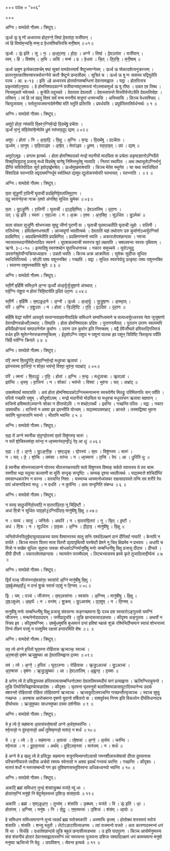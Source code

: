 +++
title = "००६"

+++


अग्निः। वामदेवो गौतमः। त्रिष्टुप्।

ऊ॒र्ध्व ऊ॒ षु णो॑ अध्वरस्य होत॒रग्ने॒ तिष्ठ॑ दे॒वता॑ता॒ यजी॑यान् ।  
त्वं हि विश्व॑म॒भ्यसि॒ मन्म॒ प्र वे॒धस॑श्चित्तिरसि मनी॒षाम् ॥ ०१॥

ऊ॒र्ध्वः । ऊं॒ इति॑ । सु । नः॒ । अ॒ध्व॒र॒स्य॒ । हो॒तः॒ । अग्ने॑ । तिष्ठ॑ । दे॒वऽता॑ता । यजी॑यान् ।  
त्वम् । हि । विश्व॑म् । अ॒भि । असि॑ । मन्म॑ । प्र । वे॒धसः॑ । चि॒त् । ति॒र॒सि॒ । म॒नी॒षाम् ॥

ऊर्ध्व ऊषुण इत्येकादशर्चम् षष्ठं सूक्तं वामदेवस्यार्षं त्रैष्टुभमाग्नेयम् । ऊर्ध्व ऊ ष्वेकादशेत्यनुक्रान्तम् । प्रातरनुवाकाश्विनशस्त्रयोराग्नेये क्रतौ त्रैष्टुभे छन्दसीदम् । सूत्रितं च । ऊर्ध्व ऊ षु णः ससस्य यद्वियुतेति पञ्च । आ. ४-१३ । इति ॥हे अध्वरस्य होतर्यागसम्बन्धिनां देवानामाह्वातः । यद्वा । होतरित्यत्र प्रकृत्यंशोऽनुवादः । हे होमनिश्पादकाग्ने यजीयान्यष्टृतमस्त्वं नोऽस्माकमूर्ध्व ऊ षु तीष्ठ । उन्नत एव तिष्थ । नित्यमुन्नतो भवेत्यर्थः । कुत्रेति तदुच्यते । देवताता देवतातौ । देवास्तायन्ते विस्तीर्यन्तेऽत्रेति देवतातिर्यज्ञः । तस्मिन् । त्वं हि त्वं खलु विश्वं सर्वं मन्म मननीयं शत्रूणां धनमभ्यसि । अभिभवसि । किञ्च वेधसश्चित् । चित्पूजायाम् । स्तोतुरयजमानादेर्मनीषां मतिं स्तुतिं प्रतिरसि । प्रवर्धयसि । प्रपूर्वस्तिरतिर्वर्धनार्थः ॥ १ ॥

अग्निः। वामदेवो गौतमः। त्रिष्टुप्।

अमू॑रो॒ होता॒ न्य॑सादि वि॒क्ष्व१॒॑ग्निर्म॒न्द्रो वि॒दथे॑षु॒ प्रचे॑ताः ।  
ऊ॒र्ध्वं भा॒नुं स॑वि॒तेवा॑श्रे॒न्मेते॑व धू॒मं स्त॑भाय॒दुप॒ द्याम् ॥ ०२॥

अमू॑रः । होता॑ । नि । अ॒सा॒दि॒ । वि॒क्षु । अ॒ग्निः । म॒न्द्रः । वि॒दथे॑षु । प्रऽचे॑ताः ।  
ऊ॒र्ध्वम् । भा॒नुम् । स॒वि॒ताऽइ॑व । अ॒श्रे॒त् । मेता॑ऽइव । धू॒मम् । स्त॒भा॒य॒त् । उप॑ । द्याम् ॥

अमूरोऽमूढः । प्रगल्भ इत्यर्थः । होता होमनिष्पादको मन्द्रो मदनीयो मादयिता वा प्रचेताः प्रकृष्टज्ञानोऽग्निर्देवो विक्वृत्विग्रूपासु प्रजासु मध्ये विदथेषु यागेषु निमित्तभूतेषु न्यसादि । नितरां स्थापितः । अथ तथाभूतोऽग्निर्भानुं दीप्तिं सवितेवोदितः सूर्य इवोर्द्य्ह्वमश्रेत् । ऊर्ध्वमुखमाश्रयति । किञ्च मेतेव स्थूणेव । सा यथा स्वाधिष्ठितं विंशादिकं स्तभ्नाति तद्वदयमग्निर्धूमं स्वोत्थितं द्यामुप द्युलोकस्योपरि स्तभायत् । स्तभ्नाति । ॥ २ ॥

अग्निः। वामदेवो गौतमः। त्रिष्टुप्।

य॒ता सु॑जू॒र्णी रा॒तिनी॑ घृ॒ताची॑ प्रदक्षि॒णिद्दे॒वता॑तिमुरा॒णः ।  
उदु॒ स्वरु॑र्नव॒जा नाक्रः प॒श्वो अ॑नक्ति॒ सुधि॑तः सु॒मेकः॑ ॥ ०३॥

य॒ता । सु॒ऽजू॒र्णिः । रा॒तिनी॑ । घृ॒ताची॑ । प्र॒ऽद॒क्षि॒णित् । दे॒वऽता॑तिम् । उ॒रा॒णः ।  
उत् । ऊं॒ इति॑ । स्वरुः॑ । न॒व॒ऽजाः । न । अ॒क्रः । प॒श्वः । अ॒न॒क्ति॒ । सुऽधि॑तः । सु॒ऽमेकः॑ ॥

याता संयता सुजूर्णिः शोभनजवा सुष्ठु जीर्णा पुराणी वा । घृताची घृतमञ्चतीति घृताची जुहोः । रातिनी । रातिर्धनम् । हविर्लक्षणधनवती । आज्यपूर्णा भवतीत्यर्थः । देवतातिं यज्ञं तथोराण उरु कुर्वाणोऽध्वर्युरग्निर्वा प्रदक्षिणित् । अप्रदक्षिणमेतीति प्रदक्षिणित् । प्रदक्षिणगमनो भवति । अकारलोपश्छान्दसः । नवजा नवजातस्तदानीमेवोत्पादितः स्वरुर्न । यूपशकलवाची स्परुरत्र यूपं लक्षयति । चषालवन्तः स्वरवः पृथिवाम् । ऋग्वे. ३-८-१० । इत्यादिषु स्वरुशब्देन यूपाभिधानाच्च । नकारः समुच्चये । यूपोऽप्युदु उपसर्गश्रुतेर्योग्यक्रियाध्याहारः । उन्नतो भवति । किञ्च अक्र आक्रमिता । सुमेकः सुदीप्तः सुधितः स्वधितिरित्यर्थः । सोऽपि पश्वः पशूननक्ति । गच्छति । यद्वा । सुधितः स्वरुरेवोदु उत्कृष्टः पश्वः पशूननक्ति । स्वरुणा पशुमनक्तीति श्रुतेः ॥ ३ ॥

अग्निः। वामदेवो गौतमः। त्रिष्टुप्।

स्ती॒र्णे ब॒र्हिषि॑ समिधा॒ने अ॒ग्ना ऊ॒र्ध्वो अ॑ध्व॒र्युर्जु॑जुषा॒णो अ॑स्थात् ।  
पर्य॒ग्निः प॑शु॒पा न होता॑ त्रिवि॒ष्ट्ये॑ति प्र॒दिव॑ उरा॒णः ॥ ०४॥

स्ती॒र्णे । ब॒र्हिषि॑ । स॒म्ऽइ॒धा॒ने । अ॒ग्नौ । ऊ॒र्ध्वः । अ॒ध्व॒र्युः । जु॒जु॒षा॒णः । अ॒स्था॒त् ।  
परि॑ । अ॒ग्निः । प॒शु॒ऽपाः । न । होता॑ । त्रि॒ऽवि॒ष्टि । ए॒ति॒ । प्र॒ऽदिवः॑ । उ॒रा॒णः ॥

बर्हिषि वेद्यां स्तीर्ण आस्तृते सत्यग्नावाहवनीयादिके समिधाने सम्यगिध्यमाने च सत्यध्वर्युरध्वरस्य नेता जुजुषाणो देवान्प्रीणयन्नोर्ध्वोऽस्थात् । तिष्ठति । होता होमनिष्पादकः प्रदिवः । पुराणनामैतत् । पुरातन उराणः स्वल्पमपि हविर्देवहोग्यत्वं सम्पादनेनोरु कुर्वाणः । उराण उरु कुर्वाण इति निरुक्तम् । यद्वै देवैर्जोष्यते हविस्तद्गिरिमात्रं वर्धत इति श्रुतेरग्नेरुरुकरणमुचितम् । ईदृशोऽग्निः पशुपा न पशूनां पालक इव पशून् त्रिविष्टि त्रिरावृत्य पर्येति त्रिर्हि पर्यग्निः क्रियते ॥ ४ ॥

अग्निः। वामदेवो गौतमः। त्रिष्टुप्।

परि॒ त्मना॑ मि॒तद्रु॑रेति॒ होता॒ग्निर्म॒न्द्रो मधु॑वचा ऋ॒तावा॑ ।  
द्रव॑न्त्यस्य वा॒जिनो॒ न शोका॒ भय॑न्ते॒ विश्वा॒ भुव॑ना॒ यदभ्रा॑ट् ॥ ०५॥

परि॑ । त्मना॑ । मि॒तऽद्रुः॑ । ए॒ति॒ । होता॑ । अ॒ग्निः । म॒न्द्रः । मधु॑ऽवचाः । ऋ॒तऽवा॑ ।  
द्रव॑न्ति । अ॒स्य॒ । वा॒जिनः॑ । न । शोकाः॑ । भय॑न्ते । विश्वा॑ । भुव॑ना । यत् । अभ्रा॑ट् ॥

उक्तमेवार्थं स्पष्टयति । अयं होता होमनिष्पादकोऽग्निस्त्मनात्मना स्वरूपेणैव मितद्रुः परिमितगतिः सन् पर्येति । परितो गच्छति पशुम् । कीदृशोऽयम् । मन्द्रो मादनीयो मोदयिता वा मधुवचा मधुरवचन ऋतावा यज्ञवान् । वाजिनो हविष्मतोऽस्याग्नेः शोका न दीप्तयोऽपि । न शब्दोऽप्यर्थे । द्रवन्ति । गच्छन्ति परितः । यद्वा । नकार उपमार्थीयः । वाजिनो न अश्वा इव द्रवन्तीति योज्यम् । यद्यस्मादयमभ्राट् । भ्राजते । तस्माद्विश्वा भुवना सर्वाणि भूतजातानि भयन्ते । भीतानि भवन्ति ॥ ५ ॥

अग्निः। वामदेवो गौतमः। त्रिष्टुप्।

भ॒द्रा ते॑ अग्ने स्वनीक सं॒दृग्घो॒रस्य॑ स॒तो विषु॑णस्य॒ चारुः॑ ।  
न यत्ते॑ शो॒चिस्तम॑सा॒ वर॑न्त॒ न ध्व॒स्मान॑स्त॒न्वी॒३॒॑ रेप॒ आ धुः॑ ॥ ०६॥

भ॒द्रा । ते॒ । अ॒ग्ने॒ । सु॒ऽअ॒नी॒क॒ । स॒म्ऽदृक् । घो॒रस्य॑ । स॒तः । विषु॑णस्य । चारुः॑ ।  
न । यत् । ते॒ । शो॒चिः । तम॑सा । वर॑न्त । न । ध्व॒स्मानः॑ । त॒न्वि॑ । रेपः॑ । आ । धु॒रिति॑  धुः ॥

हे स्वनीक शोभनज्वालाग्ने घोरस्य भीतजनकस्यापि सतो विषुणस्य विष्वक् सर्वतो व्याप्तस्य ते तव चारू रमणीया भद्रा स्तुत्या कल्याणी वा मूर्तिः सन्दृक् सन्दृष्टिः । सम्यक् दृश्या भवतीत्यर्थः । यद्यस्मात्ते शोचिर्दीप्तिं तमसान्धकाररेण न वरन्त । वारयन्ति निशाः । यस्माच्च ध्वस्मानोध्वंसका राक्षसादयस्ते तन्वि तव शरीरे रेपः पापं ध्वंसनादिरूपं नाधुः । न दधति । न कुर्वन्ति । अतः सन्दृगिति संबन्धः ॥ ६ ॥

अग्निः। वामदेवो गौतमः। त्रिष्टुप्।

न यस्य॒ सातु॒र्जनि॑तो॒रवा॑रि॒ न मा॒तरा॑पि॒तरा॒ नू चि॑दि॒ष्टौ ।  
अधा॑ मि॒त्रो न सुधि॑तः पाव॒को॒३॒॑ऽग्निर्दी॑दाय॒ मानु॑षीषु वि॒क्षु ॥ ०७॥

न । यस्य॑ । सातुः॑ । जनि॑तोः । अवा॑रि । न । मा॒तरा॑पि॒तरा॑ । नु । चि॒त् । इ॒ष्टौ ।  
अध॑ । मि॒त्रः । न । सुऽधि॑तः । पा॒व॒कः । अ॒ग्निः । दी॒दा॒य॒ । मानु॑षीषु । वि॒क्षु ॥

जनितोर्जनयितुर्वृष्ट्युत्पादकस्य यस्य वैश्वानरस्य सातु सनिः पश्वदिलक्षणं दानं दीप्तिर्वा नावारि । केनापि न वार्यते । किञ्च मातरा पितरा माता पितरौ द्यावापृथिव्यौ यस्येष्टौ प्रेषने नू चित् क्षिप्रमेव न प्रभवतः । अधापि च मित्रो न सखेव सुधितः सुतृप्तः पावकः शोधकोऽग्निर्मानुषीषु मनोः सम्बन्धिनीषु विक्षु प्रजासु दीदाय । दीप्यते । दीपी दीप्तौ । पकारलोपश्छान्दसः । व्यत्ययेन परस्मैपदम् । लिट्यभ्यासस्य ह्रस्वे कृते तुजादित्वाद्दीर्घत्वं ॥ ७ ॥

अग्निः। वामदेवो गौतमः। त्रिष्टुप्।

द्विर्यं पञ्च॒ जीज॑नन्त्सं॒वसा॑नाः॒ स्वसा॑रो अ॒ग्निं मानु॑षीषु वि॒क्षु ।  
उ॒ष॒र्बुध॑मथ॒र्यो॒३॒॑ न दन्तं॑ शु॒क्रं स्वासं॑ पर॒शुं न ति॒ग्मम् ॥ ०८॥

द्विः । यम् । पञ्च॑ । जीज॑नन् । स॒म्ऽवसा॑नाः । स्वसा॑रः । अ॒ग्निम् । मानु॑षीषु । वि॒क्षु ।  
उ॒षः॒ऽबुध॑म् । अ॒थ॒र्यः॑ । न । दन्त॑म् । शु॒क्रम् । सु॒ऽआस॑म् । प॒र॒शुम् । न । ति॒ग्मम् ॥

मानुषीषु मनोः सम्बन्धिनीषु विक्षु प्रजासु संवसानाः सङ्गच्छमाना द्विः पञ्च दश स्वसारोऽङ्गुलयो यमग्निं जीजनन् । मन्थनेनोदपादयन् । जनीप्रादुर्भावे । लुङि छान्दसत्वादडभावः । कीदृश्य अङ्गुलयः । अथर्यो न स्त्रिय इव । कीदृशमग्निम् । उषर्बुधमुषसि बुध्यमानं दन्तं हविषां भक्षकं शुक्रं रश्मिभिर्दीप्यमानं स्वासं शोभनास्यं तिग्मं तीक्ष्णं परशुं न परशुमिव रक्षसां हन्तारमिति शेषः ॥ ८ ॥

अग्निः। वामदेवो गौतमः। त्रिष्टुप्।

तव॒ त्ये अ॑ग्ने ह॒रितो॑ घृत॒स्ना रोहि॑तास ऋ॒ज्वञ्चः॒ स्वञ्चः॑ ।  
अ॒रु॒षासो॒ वृष॑ण ऋजुमु॒ष्का आ दे॒वता॑तिमह्वन्त द॒स्माः ॥ ०९॥

तव॑ । त्ये । अ॒ग्ने॒ । ह॒रितः॑ । घृ॒त॒ऽस्नाः । रोहि॑तासः । ऋ॒जु॒ऽअञ्चः॑ । सु॒ऽअञ्चः॑ ।  
अ॒रु॒षासः॑ । वृष॑णः । ऋ॒जु॒ऽमु॒ष्काः । आ । दे॒वऽता॑तिम् । अ॒ह्व॒न्त॒ । द॒स्माः ॥

हे अगेन् त्ये ते प्रसिद्धास्तव हरितस्त्वत्सम्बन्धिनोऽश्वा देवतातिमस्मदीयं यागं प्रत्याह्वन्त । ऋत्विग्भिराहूयन्ते । लुङि लिपोसिचिह्वश्चेत्यङादेशः । कीदृशाः । घृतस्ना घृतस्नुवो बलातिशयान्नासापुटादिस्थानेभ्य उदकं क्शरन्तो रोहितासो रोहिता लोहितवर्णा ऋज्वञ्चः । ऋज्वकुटिलमञ्चन्ति गाच्छन्तीत्यृज्वञ्चः । स्वञ्च सुष्ठु गच्छन्तः । अरुषास आरोचमाना वृषणो युवानो वर्षितारो वा । वाषपूर्वस्य निगम इति विकल्पेन दीर्घविधानादत्र दीर्घाभावः । ऋजुमुष्काः साधनमुष्का दस्मा दर्शनीयाः ॥ ९ ॥

अग्निः। वामदेवो गौतमः। त्रिष्टुप्।

ये ह॒ त्ये ते॒ सह॑माना अ॒यास॑स्त्वे॒षासो॑ अग्ने अ॒र्चय॒श्चर॑न्ति ।  
श्ये॒नासो॒ न दु॑वस॒नासो॒ अर्थं॑ तुविष्व॒णसो॒ मारु॑तं॒ न शर्धः॑ ॥ १०॥

ये । ह॒ । त्ये । ते॒ । सह॑मानाः । अ॒यासः॑ । त्वे॒षासः॑ । अ॒ग्ने॒ । अ॒र्चयः॑ । चर॑न्ति ।  
श्ये॒नासः॑ । न । दु॒व॒स॒नासः॑ । अर्थ॑म् । तु॒वि॒ऽस्व॒नसः॑ । मारु॑तम् । न । शर्धः॑ ॥

हे अग्ने ये ह खलु त्ये ते प्रसिद्धाः सहमानाः शत्रूनभिभवन्तोऽयासो गमनशीलास्त्वेषासो दीप्ता दुवसनासः परिचरणीयास्त्ते त्वदीया अर्चयो रश्मयः श्येनासो न अश्वा इवार्थं गन्तव्यं चरन्ति । गच्छन्ति । कीदृशाः । मारुतं शर्धो न मरुत्सम्बन्धी गण इव तुविष्वणसस्तुविस्वना अधिकध्वनयो भवन्ति ॥ १० ॥

अग्निः। वामदेवो गौतमः। त्रिष्टुप्।

अका॑रि॒ ब्रह्म॑ समिधान॒ तुभ्यं॒ शंसा॑त्यु॒क्थं यज॑ते॒ व्यू॑ धाः ।  
होता॑रम॒ग्निं मनु॑षो॒ नि षे॑दुर्नम॒स्यन्त॑ उ॒शिजः॒ शंस॑मा॒योः ॥ ११॥

अका॑रि । ब्रह्म॑ । स॒म्ऽइ॒धा॒न॒ । तुभ्य॑म् । शंसा॑ति । उ॒क्थम् । यज॑ते । वि । ऊं॒ इति॑ । धाः॒ ।  
होता॑रम् । अ॒ग्निम् । मनु॑षः । नि । से॒दुः॒ । न॒म॒स्यन्तः॑ । उ॒शिजः॑ । शंस॑म् । आ॒योः ॥

हे समिधान समिध्यमानाग्ने तुभ्यं त्वदर्थं ब्रह्म स्तोत्रमकारि । अस्माभिः कृतम् । होतोक्थं शस्त्ररूपं स्तोत्रं शंसाति । शंसति । शन्सु स्तुतौ । लेटोऽडाटावित्याडगमः । त्वां यजमानो यजते । अतः कारणादस्मभ्यं धनं वि धाः । विधेहि । दधातेश्छान्दसे लुङि बहुलं छन्दसीत्यडभावः । उ इति पादपुरणः । किञ्च आयोर्मनुष्यस्य शंसं शंसनीयं होतारं देवानामाह्वातारमग्निं त्वां नमस्यन्तः पूजयन्त उशिजः पश्वादिलक्षणं धनं कामयमाना मनुषो मनुष्या ऋत्विजो नि षेदुः । उपाविशन् । सेवन्त इत्यर्थः ॥ ११ ॥